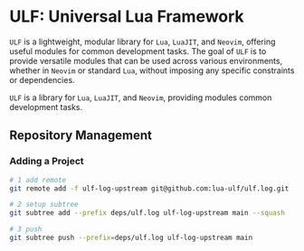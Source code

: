 # ULF: Universal Lua Framework

`ULF` is a lightweight, modular library for `Lua`, `LuaJIT`, and `Neovim`,
offering useful modules for common development tasks. The goal of `ULF` is to
provide versatile modules that can be used across various environments, whether
in `Neovim` or standard `Lua`, without imposing any specific constraints or
dependencies.

`ULF` is a library for `Lua`, `LuaJIT`, and `Neovim`, providing modules common development tasks.


## Repository Management

### Adding a Project

```sh
# 1 add remote
git remote add -f ulf-log-upstream git@github.com:lua-ulf/ulf.log.git

# 2 setup subtree
git subtree add --prefix deps/ulf.log ulf-log-upstream main --squash

# 3 push
git subtree push --prefix=deps/ulf.log ulf-log-upstream main
```

